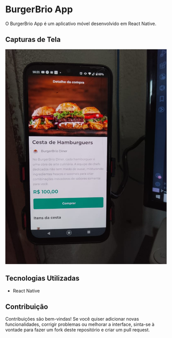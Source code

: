 # BurgerBrio App

O BurgerBrio App é um aplicativo móvel desenvolvido em React Native.

## Capturas de Tela

<img src="./assets/ex1.jpg" >

## Tecnologias Utilizadas

- React Native

## Contribuição

Contribuições são bem-vindas! Se você quiser adicionar novas funcionalidades, corrigir problemas ou melhorar a interface, sinta-se à vontade para fazer um fork deste repositório e criar um pull request.


